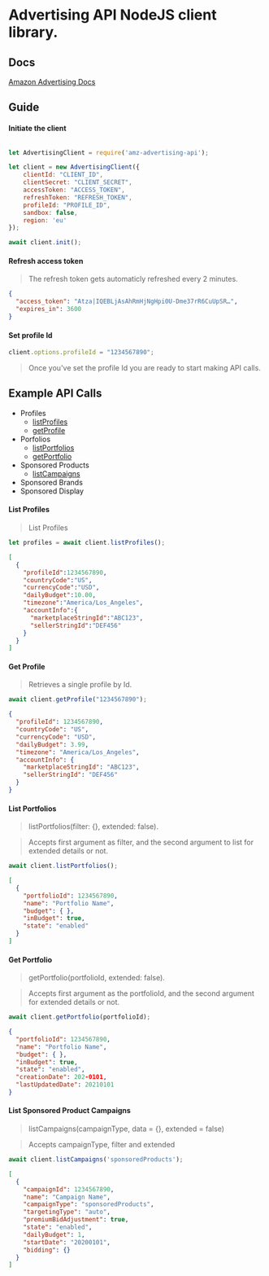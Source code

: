 
# Advertising API NodeJS client library.

## Docs

[Amazon Advertising Docs](https://advertising.amazon.com/API/docs)

## Guide
#### Initiate the client
```Javascript

let AdvertisingClient = require('amz-advertising-api');

let client = new AdvertisingClient({
    clientId: "CLIENT_ID",
    clientSecret: "CLIENT_SECRET",
    accessToken: "ACCESS_TOKEN",
    refreshToken: "REFRESH_TOKEN",
    profileId: "PROFILE_ID",
    sandbox: false,
    region: 'eu'
});

await client.init();
```
#### Refresh access token
> The refresh token gets automaticly refreshed every 2 minutes.

>
```JSON
{
  "access_token": "Atza|IQEBLjAsAhRmHjNgHpi0U-Dme37rR6CuUpSR…",
  "expires_in": 3600
}
```

#### Set profile Id
```Javascript
client.options.profileId = "1234567890";
```

> Once you've set the profile Id you are ready to start making API calls.

## Example API Calls

* Profiles
    * [listProfiles](#listProfiles)
    * [getProfile](#getprofile)
* Porfolios
    * [listPortfolios](#listPortfolios)
    * [getPortfolio](#getPortfolio)
* Sponsored Products
    * [listCampaigns](#list-sponsored-product-campaigns) 
* Sponsored Brands
* Sponsored Display


#### List Profiles
> List Profiles
```Javascript
let profiles = await client.listProfiles();
```
>
```JSON
[
  {
    "profileId":1234567890,
    "countryCode":"US",
    "currencyCode":"USD",
    "dailyBudget":10.00,
    "timezone":"America/Los_Angeles",
    "accountInfo":{
      "marketplaceStringId":"ABC123",
      "sellerStringId":"DEF456"
    }
  }
]
```

#### Get Profile
> Retrieves a single profile by Id.

```Javascript
await client.getProfile("1234567890");
```
>
```JSON
{
  "profileId": 1234567890,
  "countryCode": "US",
  "currencyCode": "USD",
  "dailyBudget": 3.99,
  "timezone": "America/Los_Angeles",
  "accountInfo": {
    "marketplaceStringId": "ABC123",
    "sellerStringId": "DEF456"
  }
}
```

#### List Portfolios
> listPortfolios(filter: {}, extended: false). 

> Accepts first argument as filter, and the second argument to list for extended details or not.

```Javascript
await client.listPortfolios();
```
>
```JSON
[
  {
    "portfolioId": 1234567890,
    "name": "Portfolio Name",
    "budget": { },
    "inBudget": true,
    "state": "enabled"
  }
]
```

#### Get Portfolio
> getPortfolio(portfolioId, extended: false). 

> Accepts first argument as the portfolioId, and the second argument for extended details or not.

```Javascript
await client.getPortfolio(portfolioId);
```
>
```JSON
{
  "portfolioId": 1234567890,
  "name": "Portfolio Name",
  "budget": { },
  "inBudget": true,
  "state": "enabled",
  "creationDate": 202-0101,
  "lastUpdatedDate": 20210101
}
```

#### List Sponsored Product Campaigns
> listCampaigns(campaignType, data = {}, extended = false)

> Accepts campaignType, filter and extended

```Javascript
await client.listCampaigns('sponsoredProducts');
```
>
```JSON
[
  {
    "campaignId": 1234567890,
    "name": "Campaign Name",
    "campaignType": "sponsoredProducts",
    "targetingType": "auto",
    "premiumBidAdjustment": true,
    "state": "enabled",
    "dailyBudget": 1,
    "startDate": "20200101",
    "bidding": {}
  }
]
```
